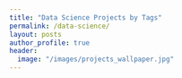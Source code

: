```yaml
---
title: "Data Science Projects by Tags"
permalink: /data-science/
layout: posts
author_profile: true
header:
  image: "/images/projects_wallpaper.jpg"
---
```


